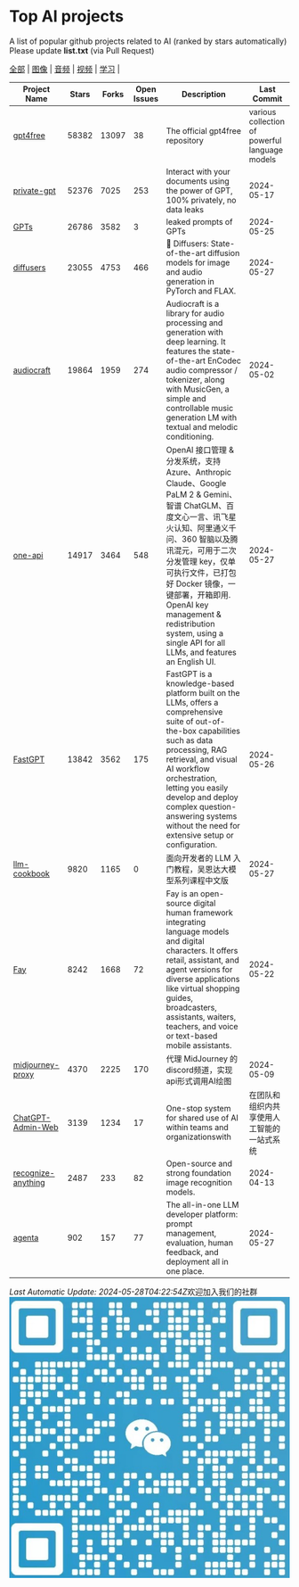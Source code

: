 # Top AI projects
A list of popular github projects related to AI (ranked by stars automatically)
Please update **list.txt** (via Pull Request)

<a href="./README.md">全部</a> |   <a href="./READMEpicture.md">图像</a> |   <a href="./READMEaudio.md">音频</a> | <a href="./READMEvideo.md">视频</a> | <a href="./READMElearn.md">学习</a> | 

| Project Name | Stars | Forks | Open Issues | Description | Last Commit |
| ------------ | ----- | ----- | ----------- | ----------- | ----------- |
| [gpt4free](https://github.com/xtekky/gpt4free) | 58382 | 13097 | 38 | The official gpt4free repository | various collection of powerful language models | 2024-05-23 |
| [private-gpt](https://github.com/zylon-ai/private-gpt) | 52376 | 7025 | 253 | Interact with your documents using the power of GPT, 100% privately, no data leaks | 2024-05-17 |
| [GPTs](https://github.com/linexjlin/GPTs) | 26786 | 3582 | 3 | leaked prompts of GPTs | 2024-05-25 |
| [diffusers](https://github.com/huggingface/diffusers) | 23055 | 4753 | 466 | 🤗 Diffusers: State-of-the-art diffusion models for image and audio generation in PyTorch and FLAX. | 2024-05-27 |
| [audiocraft](https://github.com/facebookresearch/audiocraft) | 19864 | 1959 | 274 | Audiocraft is a library for audio processing and generation with deep learning. It features the state-of-the-art EnCodec audio compressor / tokenizer, along with MusicGen, a simple and controllable music generation LM with textual and melodic conditioning. | 2024-05-02 |
| [one-api](https://github.com/songquanpeng/one-api) | 14917 | 3464 | 548 | OpenAI 接口管理 & 分发系统，支持 Azure、Anthropic Claude、Google PaLM 2 & Gemini、智谱 ChatGLM、百度文心一言、讯飞星火认知、阿里通义千问、360 智脑以及腾讯混元，可用于二次分发管理 key，仅单可执行文件，已打包好 Docker 镜像，一键部署，开箱即用. OpenAI key management & redistribution system, using a single API for all LLMs, and features an English UI. | 2024-05-27 |
| [FastGPT](https://github.com/labring/FastGPT) | 13842 | 3562 | 175 | FastGPT is a knowledge-based platform built on the LLMs, offers a comprehensive suite of out-of-the-box capabilities such as data processing, RAG retrieval, and visual AI workflow orchestration, letting you easily develop and deploy complex question-answering systems without the need for extensive setup or configuration. | 2024-05-26 |
| [llm-cookbook](https://github.com/datawhalechina/llm-cookbook) | 9820 | 1165 | 0 | 面向开发者的 LLM 入门教程，吴恩达大模型系列课程中文版 | 2024-05-27 |
| [Fay](https://github.com/xszyou/Fay) | 8242 | 1668 | 72 | Fay is an open-source digital human framework integrating language models and digital characters. It offers retail, assistant, and agent versions for diverse applications like virtual shopping guides, broadcasters, assistants, waiters, teachers, and voice or text-based mobile assistants. | 2024-05-22 |
| [midjourney-proxy](https://github.com/novicezk/midjourney-proxy) | 4370 | 2225 | 170 | 代理 MidJourney 的discord频道，实现api形式调用AI绘图 | 2024-05-09 |
| [ChatGPT-Admin-Web](https://github.com/AprilNEA/ChatGPT-Admin-Web) | 3139 | 1234 | 17 | One-stop system for shared use of AI within teams and organizationswith | 在团队和组织内共享使用人工智能的一站式系统 | 2023-12-27 |
| [recognize-anything](https://github.com/xinyu1205/recognize-anything) | 2487 | 233 | 82 | Open-source and strong foundation image recognition models. | 2024-04-13 |
| [agenta](https://github.com/Agenta-AI/agenta) | 902 | 157 | 77 | The all-in-one LLM developer platform: prompt management, evaluation, human feedback, and deployment all in one place. | 2024-05-27 |

*Last Automatic Update: 2024-05-28T04:22:54Z*欢迎加入我们的社群 ![](https://raw.githubusercontent.com/mouuii/picture/master/weichat.jpg) 